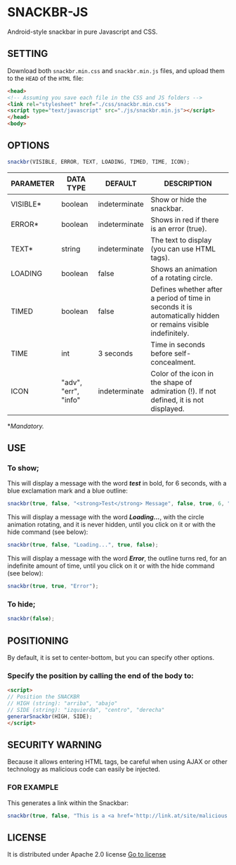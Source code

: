 # SNACKBR-JS

Android-style snackbar in pure Javascript and CSS.

## SETTING

Download both `snackbr.min.css` and `snackbr.min.js` files, and upload them to the `HEAD` of the `HTML` file:

```HTML
<head>
<!-- Assuming you save each file in the CSS and JS folders -->
<link rel="stylesheet" href="./css/snackbr.min.css">
<script type="text/javascript" src="./js/snackbr.min.js"></script>
</head>
<body>
```

## OPTIONS

```JAVASCRIPT
snackbr(VISIBLE, ERROR, TEXT, LOADING, TIMED, TIME, ICON);
```

| PARAMETER | DATA TYPE | DEFAULT | DESCRIPTION |
| --------- | ------------- | ----------- | ----------- |
| VISIBLE\* | boolean | indeterminate | Show or hide the snackbar. |
| ERROR\* | boolean | indeterminate | Shows in red if there is an error (true). |
| TEXT\* | string | indeterminate | The text to display (you can use HTML tags). |
| LOADING | boolean | false | Shows an animation of a rotating circle. |
| TIMED | boolean | false | Defines whether after a period of time in seconds it is automatically hidden or remains visible indefinitely. |
| TIME | int | 3 seconds | Time in seconds before self-concealment. |
| ICON | "adv", "err", "info" | indeterminate | Color of the icon in the shape of admiration (!). If not defined, it is not displayed. |

\**Mandatory.*

## USE
### To show;

This will display a message with the word ***test*** in bold, for 6 seconds, with a blue exclamation mark and a blue outline:
```JAVASCRIPT
snackbr(true, false, "<strong>Test</strong> Message", false, true, 6, "info");
```

This will display a message with the word ***Loading...***, with the circle animation rotating, and it is never hidden, until you click on it or with the hide command (see below):
```JAVASCRIPT
snackbr(true, false, "Loading...", true, false);
```

This will display a message with the word ***Error***, the outline turns red, for an indefinite amount of time, until you click on it or with the hide command (see below):
```JAVASCRIPT
snackbr(true, true, "Error");
```

### To hide;
```JAVASCRIPT
snackbr(false);
```

## POSITIONING

By default, it is set to center-bottom, but you can specify other options.

### Specify the position by calling the end of the body to:
```HTML
<script>
// Position the SNACKBR
// HIGH (string): "arriba", "abajo"
// SIDE (string): "izquierda", "centro", "derecha"
generarSnackbr(HIGH, SIDE);
</script>
```

## SECURITY WARNING

Because it allows entering HTML tags, be careful when using AJAX or other technology as malicious code can easily be injected.

### FOR EXAMPLE

This generates a link within the Snackbar:
```JAVASCRIPT
snackbr(true, false, "This is a <a href='http://link.at/site/malicious'>link</a>");
```
## LICENSE

It is distributed under Apache 2.0 license [Go to license](LICENSE.txt)
